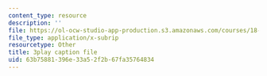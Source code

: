 ```yaml
---
content_type: resource
description: ''
file: https://ol-ocw-studio-app-production.s3.amazonaws.com/courses/18-01sc-single-variable-calculus-fall-2010/63b75881396e33a52f2b67fa35764834_PNTnmH6jsRI.srt
file_type: application/x-subrip
resourcetype: Other
title: 3play caption file
uid: 63b75881-396e-33a5-2f2b-67fa35764834
---
```

